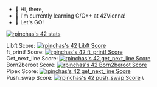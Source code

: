 - 👋 Hi, there, 
- 🌱 I'm currently learning C/C++ at 42Vienna! 
- 💞️ Let's GO!

<!---
RubenPin90/RubenPin90 is a ✨ special ✨ repository because its `README.md` (this file) appears on your GitHub profile.
You can click the Preview link to take a look at your changes.
--->

[![rpinchas's 42 stats](https://badge42.vercel.app/api/v2/clamq0oij00690fmkxtgngu4m/stats?cursusId=21&coalitionId=undefined)](https://github.com/JaeSeoKim/badge42)

Libft Score:     [![rpinchas's 42 Libft Score](https://badge42.vercel.app/api/v2/clamq0oij00690fmkxtgngu4m/project/2817475)](https://github.com/JaeSeoKim/badge42) \
ft_printf Score: [![rpinchas's 42 ft_printf Score](https://badge42.vercel.app/api/v2/clamq0oij00690fmkxtgngu4m/project/2852077)](https://github.com/JaeSeoKim/badge42) \
Get_next_line Score: [![rpinchas's 42 get_next_line Score](https://badge42.vercel.app/api/v2/clamq0oij00690fmkxtgngu4m/project/2885713)](https://github.com/JaeSeoKim/badge42) \
Born2beroot Score: [![rpinchas's 42 Born2beroot Score](https://badge42.vercel.app/api/v2/clamq0oij00690fmkxtgngu4m/project/2925426)](https://github.com/JaeSeoKim/badge42) \
Pipex Score: [![rpinchas's 42 get_next_line Score](https://badge42.vercel.app/api/v2/clamq0oij00690fmkxtgngu4m/project/2885713)](https://github.com/JaeSeoKim/badge42) \
Push_swap Score: [![rpinchas's 42 push_swap Score](https://badge42.vercel.app/api/v2/clamq0oij00690fmkxtgngu4m/project/2930573)](https://github.com/JaeSeoKim/badge42) \
